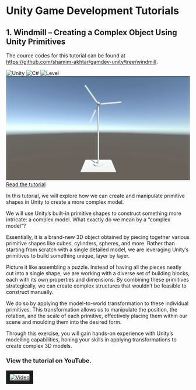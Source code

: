 # Unity Game Development Tutorials

## 1. Windmill – Creating a Complex Object Using Unity Primitives
The cource codes for this tutorial can be found at https://github.com/shamim-akhtar/gamdev-unity/tree/windmill.


![Unity](https://img.shields.io/badge/Unity-2022.3.24f1-green?style=for-the-badge) ![C#](https://img.shields.io/badge/%20-C%23-blue?style=for-the-badge) ![Level](https://img.shields.io/badge/Beginner-8A2BE2?style=for-the-badge)
[![Featured Image](https://github.com/shamim-akhtar/gamdev-unity/blob/main/Windmill.png)](https://faramira.com/windmill-creating-a-complex-object-using-unity-primitives/)
[Read the tutorial](https://faramira.com/windmill-creating-a-complex-object-using-unity-primitives/)

In this tutorial, we will explore how we can create and manipulate primitive shapes in Unity to create a more complex model.

We will use Unity’s built-in primitive shapes to construct something more intricate: a complex model. What exactly do we mean by a “complex model”? 

Essentially, it is a brand-new 3D object obtained by piecing together various primitive shapes like cubes, cylinders, spheres, and more. Rather than starting from scratch with a single detailed model, we are leveraging Unity’s primitives to build something unique, layer by layer.

Picture it like assembling a puzzle. Instead of having all the pieces neatly cut into a single shape, we are working with a diverse set of building blocks, each with its own properties and dimensions. By combining these primitives strategically, we can create complex structures that wouldn’t be feasible to construct manually.

We do so by applying the model-to-world transformation to these individual primitives. This transformation allows us to manipulate the position, the rotation, and the scale of each primitive, effectively placing them within our scene and moulding them into the desired form.

Through this exercise, you will gain hands-on experience with Unity’s modelling capabilities, honing your skills in applying transformations to create complex 3D models.

### View the tutorial on YouTube.

<a href="http://www.youtube.com/watch?feature=player_embedded&v=o3l13L-Hn6Y
" target="_blank"><img src="http://img.youtube.com/vi/o3l13L-Hn6Y/0.jpg" 
alt="Video" border="10" /></a>
